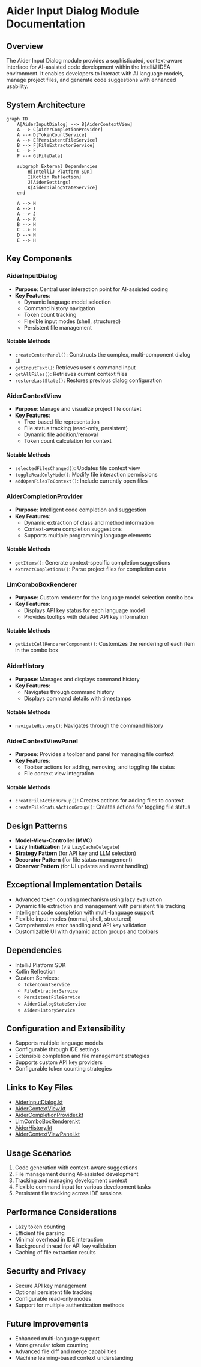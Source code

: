 # Aider Input Dialog Module Documentation

## Overview
The Aider Input Dialog module provides a sophisticated, context-aware interface for AI-assisted code development within the IntelliJ IDEA environment. It enables developers to interact with AI language models, manage project files, and generate code suggestions with enhanced usability.

## System Architecture

```mermaid
graph TD
    A[AiderInputDialog] --> B[AiderContextView]
    A --> C[AiderCompletionProvider]
    A --> D[TokenCountService]
    A --> E[PersistentFileService]
    B --> F[FileExtractorService]
    C --> F
    F --> G[FileData]
    
    subgraph External Dependencies
        H[IntelliJ Platform SDK]
        I[Kotlin Reflection]
        J[AiderSettings]
        K[AiderDialogStateService]
    end
    
    A --> H
    A --> I
    A --> J
    A --> K
    B --> H
    C --> H
    D --> H
    E --> H
```

## Key Components

### AiderInputDialog
- **Purpose**: Central user interaction point for AI-assisted coding
- **Key Features**:
  - Dynamic language model selection
  - Command history navigation
  - Token count tracking
  - Flexible input modes (shell, structured)
  - Persistent file management

#### Notable Methods
- `createCenterPanel()`: Constructs the complex, multi-component dialog UI
- `getInputText()`: Retrieves user's command input
- `getAllFiles()`: Retrieves current context files
- `restoreLastState()`: Restores previous dialog configuration

### AiderContextView
- **Purpose**: Manage and visualize project file context
- **Key Features**:
  - Tree-based file representation
  - File status tracking (read-only, persistent)
  - Dynamic file addition/removal
  - Token count calculation for context

#### Notable Methods
- `selectedFilesChanged()`: Updates file context view
- `toggleReadOnlyMode()`: Modify file interaction permissions
- `addOpenFilesToContext()`: Include currently open files

### AiderCompletionProvider
- **Purpose**: Intelligent code completion and suggestion
- **Key Features**:
  - Dynamic extraction of class and method information
  - Context-aware completion suggestions
  - Supports multiple programming language elements

#### Notable Methods
- `getItems()`: Generate context-specific completion suggestions
- `extractCompletions()`: Parse project files for completion data

### LlmComboBoxRenderer
- **Purpose**: Custom renderer for the language model selection combo box
- **Key Features**:
  - Displays API key status for each language model
  - Provides tooltips with detailed API key information

#### Notable Methods
- `getListCellRendererComponent()`: Customizes the rendering of each item in the combo box

### AiderHistory
- **Purpose**: Manages and displays command history
- **Key Features**:
  - Navigates through command history
  - Displays command details with timestamps

#### Notable Methods
- `navigateHistory()`: Navigates through the command history

### AiderContextViewPanel
- **Purpose**: Provides a toolbar and panel for managing file context
- **Key Features**:
  - Toolbar actions for adding, removing, and toggling file status
  - File context view integration

#### Notable Methods
- `createFileActionGroup()`: Creates actions for adding files to context
- `createFileStatusActionGroup()`: Creates actions for toggling file status

## Design Patterns
- **Model-View-Controller (MVC)**
- **Lazy Initialization** (via `LazyCacheDelegate`)
- **Strategy Pattern** (for API key and LLM selection)
- **Decorator Pattern** (for file status management)
- **Observer Pattern** (for UI updates and event handling)

## Exceptional Implementation Details
- Advanced token counting mechanism using lazy evaluation
- Dynamic file extraction and management with persistent file tracking
- Intelligent code completion with multi-language support
- Flexible input modes (normal, shell, structured)
- Comprehensive error handling and API key validation
- Customizable UI with dynamic action groups and toolbars

## Dependencies
- IntelliJ Platform SDK
- Kotlin Reflection
- Custom Services:
  - `TokenCountService`
  - `FileExtractorService`
  - `PersistentFileService`
  - `AiderDialogStateService`
  - `AiderHistoryService`

## Configuration and Extensibility
- Supports multiple language models
- Configurable through IDE settings
- Extensible completion and file management strategies
- Supports custom API key providers
- Configurable token counting strategies

## Links to Key Files
- [AiderInputDialog.kt](./AiderInputDialog.kt)
- [AiderContextView.kt](./AiderContextView.kt)
- [AiderCompletionProvider.kt](./AiderCompletionProvider.kt)
- [LlmComboBoxRenderer.kt](./LlmComboBoxRenderer.kt)
- [AiderHistory.kt](./AiderHistory.kt)
- [AiderContextViewPanel.kt](./AiderContextViewPanel.kt)

## Usage Scenarios
1. Code generation with context-aware suggestions
2. File management during AI-assisted development
3. Tracking and managing development context
4. Flexible command input for various development tasks
5. Persistent file tracking across IDE sessions

## Performance Considerations
- Lazy token counting
- Efficient file parsing
- Minimal overhead in IDE interaction
- Background thread for API key validation
- Caching of file extraction results

## Security and Privacy
- Secure API key management
- Optional persistent file tracking
- Configurable read-only modes
- Support for multiple authentication methods

## Future Improvements
- Enhanced multi-language support
- More granular token counting
- Advanced file diff and merge capabilities
- Machine learning-based context understanding
```
